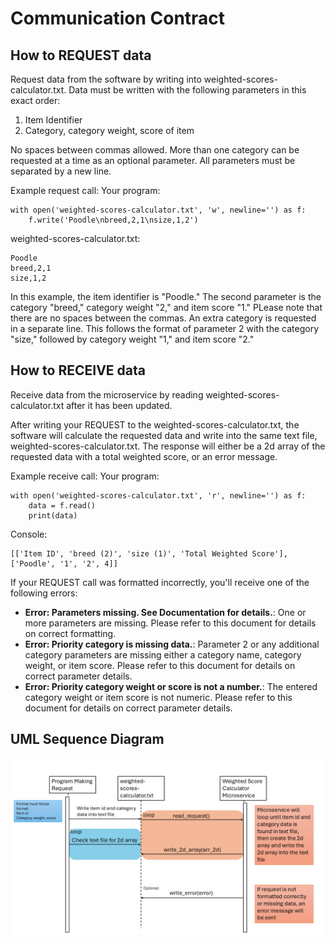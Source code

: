 # Communication Contract
## How to REQUEST data
Request data from the software by writing into weighted-scores-calculator.txt. Data must be written with the following parameters in this exact order:
1. Item Identifier
2. Category, category weight, score of item

No spaces between commas allowed. More than one category can be requested at a time as an optional parameter. All parameters must be separated by a new line.

Example request call:
Your program:
```
with open('weighted-scores-calculator.txt', 'w', newline='') as f:
    f.write('Poodle\nbreed,2,1\nsize,1,2')
```

weighted-scores-calculator.txt:
```
Poodle
breed,2,1
size,1,2
```

In this example, the item identifier is "Poodle." The second parameter is the category "breed," category weight "2," and item score "1." PLease note that there are no spaces between the commas. An extra category is requested in a separate line. This follows the format of parameter 2 with the category "size," followed by category weight "1," and item score "2."

## How to RECEIVE data
Receive data from the microservice by reading weighted-scores-calculator.txt after it has been updated.

After writing your REQUEST to the weighted-scores-calculator.txt, the software will calculate the requested data and write into the same text file, weighted-scores-calculator.txt. The response will either be a 2d array of the requested data with a total weighted score, or an error message.

Example receive call:
Your program:
```
with open('weighted-scores-calculator.txt', 'r', newline='') as f:
    data = f.read()
    print(data)
```

Console:
```
[['Item ID', 'breed (2)', 'size (1)', 'Total Weighted Score'], ['Poodle', '1', '2', 4]]
```

If your REQUEST call was formatted incorrectly, you'll receive one of the following errors:
- **Error: Parameters missing. See Documentation for details.**: One or more parameters are missing. Please refer to this document for details on correct formatting.
- **Error: Priority category is missing data.**: Parameter 2 or any additional category parameters are missing either a category name, category weight, or item score. Please refer to this document for details on correct parameter details.
- **Error: Priority category weight or score is not a number.**: The entered category weight or item score is not numeric. Please refer to this document for details on correct parameter details.

## UML Sequence Diagram
![UML Image](/Images/uml.png)
